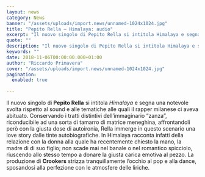 ```yaml
---
layout: news
category: News
banner: "/assets/uploads/import.news/unnamed-1024x1024.jpg"
title: "Pepito Rella – Himalaya: audio"
excerpt: "Il nuovo singolo di Pepito Rella si intitola Himalaya e segna una notevole svolta rispetto al sound e alle tematiche alle quali il rapper milanese ci aveva abituato. Conservando i tratti distintivi dell’immaginario “zanza”, riconducibile ad una sorta di tamarro di matrice meneghina, affrontandoli però con la giusta dose di autoironia, Rella immerge in questo [&hellip"
quote: ""
description: "Il nuovo singolo di Pepito Rella si intitola Himalaya e segna una notevole svolta rispetto al sound e alle tematiche alle quali il rapper milanese ci aveva abituato. Conservando i tratti distintivi dell’immaginario “zanza”, riconducibile ad una sorta di tamarro di matrice meneghina, affrontandoli però con la giusta dose di autoironia, Rella immerge in questo [&hellip"
keywords: ""
date: 2018-11-06T00:00:00.000+01:00
author: "Riccardo Primavera"
cover: "/assets/uploads/import.news/unnamed-1024x1024.jpg"
pagination:
  enabled: true

---
```


Il nuovo singolo di **Pepito Rella** si intitola _Himalaya_ e segna una notevole svolta rispetto al sound e alle tematiche alle quali il rapper milanese ci aveva abituato. Conservando i tratti distintivi dell’immaginario “zanza”, riconducibile ad una sorta di tamarro di matrice meneghina, affrontandoli però con la giusta dose di autoironia, Rella immerge in questo scenario una love story dalle tinte autobiografiche. In Himalaya racconta infatti della relazione con la donna alla quale ha recentemente chiesto la mano, la madre di di suo figlio; non scade mai nel banale o nel romantico spicciolo, riuscendo allo stesso tempo a donare la giusta carica emotiva al pezzo. La produzione di **Crookers** strizza tranquillamente l’occhio al pop e alla dance, sposandosi alla perfezione con le atmosfere delle liriche.  